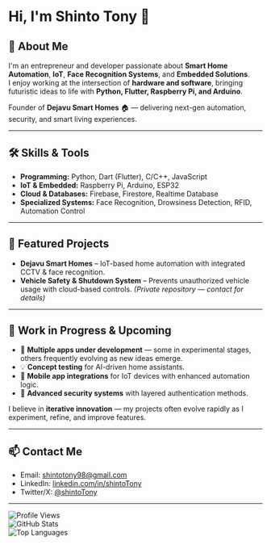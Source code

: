 # Hi, I'm Shinto Tony 👋

## 🚀 About Me
I'm an entrepreneur and developer passionate about **Smart Home Automation**, **IoT**, **Face Recognition Systems**, and **Embedded Solutions**.  
I enjoy working at the intersection of **hardware and software**, bringing futuristic ideas to life with **Python, Flutter, Raspberry Pi, and Arduino**.

Founder of **Dejavu Smart Homes** 🏠 — delivering next-gen automation, security, and smart living experiences.

---

## 🛠️ Skills & Tools
- **Programming:** Python, Dart (Flutter), C/C++, JavaScript
- **IoT & Embedded:** Raspberry Pi, Arduino, ESP32
- **Cloud & Databases:** Firebase, Firestore, Realtime Database
- **Specialized Systems:** Face Recognition, Drowsiness Detection, RFID, Automation Control

---

## 📌 Featured Projects
- **Dejavu Smart Homes** – IoT-based home automation with integrated CCTV & face recognition.  
- **Vehicle Safety & Shutdown System** – Prevents unauthorized vehicle usage with cloud-based controls. *(Private repository — contact for details)*  


---

## 🔄 Work in Progress & Upcoming
- 🚧 **Multiple apps under development** — some in experimental stages, others frequently evolving as new ideas emerge.  
- 💡 **Concept testing** for AI-driven home assistants.  
- 📱 **Mobile app integrations** for IoT devices with enhanced automation logic.  
- 🔐 **Advanced security systems** with layered authentication methods.  

I believe in **iterative innovation** — my projects often evolve rapidly as I experiment, refine, and improve features.

---

## 📫 Contact Me
- Email: shintotony98@gmail.com  
- LinkedIn: [linkedin.com/in/shintoTony](https://linkedin.com/in/shintoTony)  
- Twitter/X: [@shintoTony](https://twitter.com/shintoTony)  

---

![Profile Views](https://komarev.com/ghpvc/?username=shintoTony&color=blue)  
![GitHub Stats](https://github-readme-stats.vercel.app/api?username=shintoTony&show_icons=true&theme=radical)  
![Top Languages](https://github-readme-stats.vercel.app/api/top-langs/?username=shintoTony&layout=compact&theme=radical)
